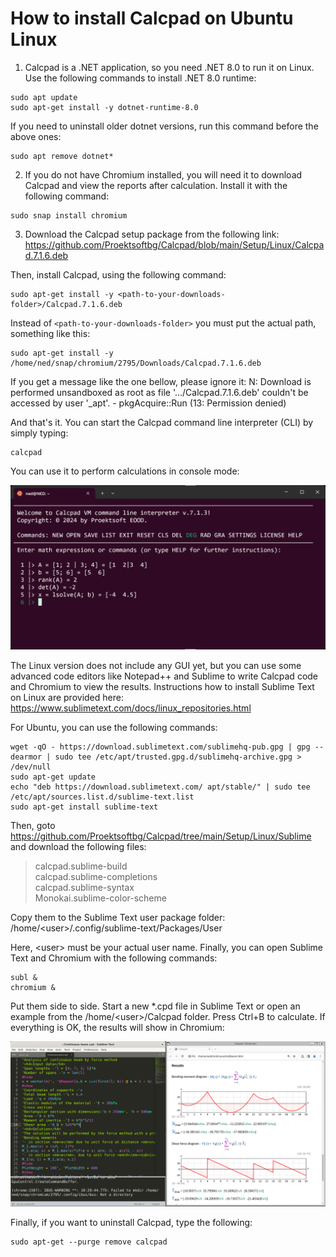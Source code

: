 # How to install Calcpad on Ubuntu Linux

1. Calcpad is a .NET application, so you need .NET 8.0 to run it on Linux.
Use the following commands to install .NET 8.0 runtime:
```
sudo apt update
sudo apt-get install -y dotnet-runtime-8.0
```
If you need to uninstall older dotnet versions, run this command before the above ones:
```
sudo apt remove dotnet*
```
2. If you do not have Chromium installed, you will need it to download Calcpad and view the reports after calculation. Install it with the following command:
```
sudo snap install chromium
```
3. Download the Calcpad setup package from the following link:
https://github.com/Proektsoftbg/Calcpad/blob/main/Setup/Linux/Calcpad.7.1.6.deb

Then, install Calcpad, using the following command:
```
sudo apt-get install -y <path-to-your-downloads-folder>/Calcpad.7.1.6.deb
```
Instead of `<path-to-your-downloads-folder>` you must put the actual path, something like this:
```
sudo apt-get install -y /home/ned/snap/chromium/2795/Downloads/Calcpad.7.1.6.deb
```
If you get a message like the one bellow, please ignore it:
N: Download is performed unsandboxed as root as file '.../Calcpad.7.1.6.deb' couldn't be accessed by user '_apt'. - pkgAcquire::Run (13: Permission denied)

And that's it. You can start the Calcpad command line interpreter (CLI) by simply typing:
```
calcpad
```
You can use it to perform calculations in console mode:

![Cli](https://github.com/Proektsoftbg/Calcpad/blob/main/Setup/Linux/Images/Cli.png)

The Linux version does not include any GUI yet, but you can use some advanced code editors like Notepad++ and Sublime to write Calcpad code and Chromium to view the results.
Instructions how to install Sublime Text on Linux are provided here:
https://www.sublimetext.com/docs/linux_repositories.html

For Ubuntu, you can use the following commands:
```
wget -qO - https://download.sublimetext.com/sublimehq-pub.gpg | gpg --dearmor | sudo tee /etc/apt/trusted.gpg.d/sublimehq-archive.gpg > /dev/null
sudo apt-get update
echo "deb https://download.sublimetext.com/ apt/stable/" | sudo tee /etc/apt/sources.list.d/sublime-text.list
sudo apt-get install sublime-text
```
Then, goto https://github.com/Proektsoftbg/Calcpad/tree/main/Setup/Linux/Sublime and download the following files:

> calcpad.sublime-build<br/>
> calcpad.sublime-completions<br/>
> calcpad.sublime-syntax<br/>
> Monokai.sublime-color-scheme

Copy them to the Sublime Text user package folder: /home/&lt;user&gt;/.config/sublime-text/Packages/User

Here, &lt;user&gt; must be your actual user name.
Finally, you can open Sublime Text and Chromium with the following commands:
```
subl &
chromium &
```
Put them side to side. Start a new *.cpd file in Sublime Text or open an example from the /home/&lt;user&gt;/Calcpad folder.
Press Ctrl+B to calculate. If everything is OK, the results will show in Chromium:

![Sublime+Chromium](https://github.com/Proektsoftbg/Calcpad/blob/main/Setup/Linux/Images/Sublime+Chromium.png)

Finally, if you want to uninstall Calcpad, type the following:
```
sudo apt-get --purge remove calcpad
```
